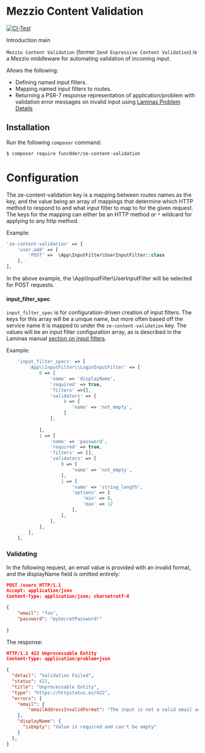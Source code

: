 Mezzio Content Validation 
====
[![CI-Test](https://github.com/func0der/ze-content-validation/actions/workflows/test.yml/badge.svg)](https://github.com/func0der/ze-content-validation/actions/workflows/test.yml)

Introduction
main

`Mezzio Content Validation` (former `Zend Expressive Content Validation`) is a Mezzio middleware for automating validation of incoming input.

Allows the following:

- Defining named input filters.
- Mapping named input filters to routes.
- Returning a PSR-7 response representation of application/problem with validation error messages on invalid input using 
[Laminas Problem Details](https://github.com/mezzio/mezzio-problem-details)

Installation
------------

Run the following `composer` command:

```console
$ composer require func0der/ze-content-validation
```

Configuration
=============

The ze-content-validation key is a mapping between routes names as the key, and the value being an array of
mappings that determine which HTTP method to respond to and what input filter to map to for the given request. 
The keys for the mapping can either be an HTTP method or `*` wildcard for applying to any http method.

Example:
```php
'ze-content-validation' => [
    'user.add' => [
        'POST' =>  \App\InputFilter\UserInputFilter::class
    ],
],
```
In the above example, the \App\InputFilter\UserInputFilter will be selected for POST requests.

#### input_filter_spec

`input_filter_spec` is for configuration-driven creation of input filters.  The keys for this array
will be a unique name, but more often based off the service name it is mapped to under the
`ze-content-validation` key. The values will be an input filter configuration array, as is
described in the Laminas manual [section on input
filters](https://docs.laminas.dev/laminas-inputfilter/intro/).

Example:

```php
    'input_filter_specs' => [
        'App\\InputFilter\\LoginInputFilter' => [
            0 => [
                'name' => 'displayName',
                'required' => true,
                'filters' =>[],
                'validators' => [
                     0 => [
                        'name' => 'not_empty',
                     ]   
                ],
                
            ],
            1 => [
                'name' => 'password',
                'required' => true,
                'filters' => [],
                'validators' => [
                    0 => [
                        'name' => 'not_empty',
                    ],
                    1 => [
                        'name' => 'string_length',
                        'options' => [
                            'min' => 8, 
                            'max' => 12
                        ],
                    ],
                ],                
            ],
        ],
    ],
```

### Validating
In the following request, an email value is provided with an invalid format, and the displayName field is omitted 
entirely:
```json
POST /users HTTP/1.1
Accept: application/json
Content-Type: application/json; charset=utf-8

{
    "email": "foo",
    "password": "mySecretPassword!"
    
}
```

The response:

```json
HTTP/1.1 422 Unprocessable Entity
Content-Type: application/problem+json

{
  "detail": "Validation Failed",
  "status": 422,
  "title": "Unprocessable Entity",
  "type": "https://httpstatus.es/422",
  "errors": {
    "email": {
        "emailAddressInvalidFormat": "The input is not a valid email address. Use the basic format local-part@hostname"
    },
    "displayName": {
      "isEmpty": "Value is required and can't be empty"
    }    
  },
}
```

